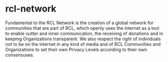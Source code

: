 rcl-network
===========

Fundamental to the RCL Network is the creation of a global network for communities that are part of RCL, which openly uses the internet as a tool to enable outter and inner communication, the receiving of donations and in keeping Organizations transparent. We also respect the right of individuals not to be on the internet in any kind of media and of RCL Communities and Organizations to set their own Privacy Levels according to their own consensuses.
